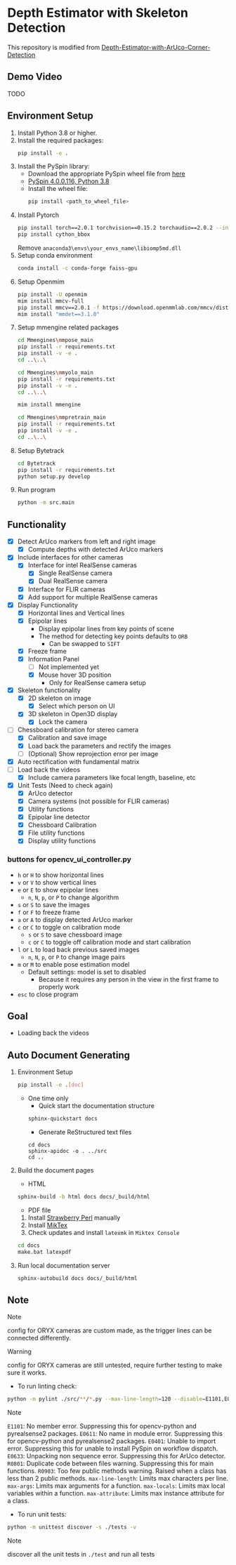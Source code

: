 # Depth Estimator with Skeleton Detection

This repository is modified from [Depth-Estimator-with-ArUco-Corner-Detection](https://github.com/bebo1010/Depth-Estimator-with-ArUco-Corner-Detection)

## Demo Video
TODO

## Environment Setup

1. Install Python 3.8 or higher.
2. Install the required packages:
    ```bash
    pip install -e .
    ```
3. Install the PySpin library:
    - Download the appropriate PySpin wheel file from [here](https://www.flir.com/products/spinnaker-sdk/)
    - [PySpin 4.0.0.116, Python 3.8](https://drive.google.com/file/d/1G4BkDU8xr4Tgu4M9vk-Q2gX3HwvO-WSZ/view?usp=sharing)
    - Install the wheel file:
        ```bash
        pip install <path_to_wheel_file>
        ```
4. Install Pytorch
    ```bash
    pip install torch==2.0.1 torchvision==0.15.2 torchaudio==2.0.2 --index-url https://download.pytorch.org/whl/cu118
    pip install cython_bbox
    ```
    Remove `anaconda3\envs\your_envs_name\libiomp5md.dll`
5. Setup conda environment
    ```bash
    conda install -c conda-forge faiss-gpu
    ```
6. Setup Openmim
    ```bash
    pip install -U openmim
    mim install mmcv-full
    pip install mmcv==2.0.1 -f https://download.openmmlab.com/mmcv/dist/cu118/torch2.0/index.html
    mim install "mmdet==3.1.0"
    ```
7. Setup mmengine related packages
    ```bash
    cd Mmengines\mmpose_main
    pip install -r requirements.txt
    pip install -v -e .
    cd ..\..\

    cd Mmengines\mmyolo_main
    pip install -r requirements.txt
    pip install -v -e .
    cd ..\..\

    mim install mmengine

    cd Mmengines\mmpretrain_main
    pip install -r requirements.txt
    pip install -v -e .
    cd ..\..\
    ```
8. Setup Bytetrack
    ```bash
    cd Bytetrack
    pip install -r requirements.txt
    python setup.py develop
    ```
9. Run program
    ```bash
    python -m src.main
    ```

## Functionality
- [x] Detect ArUco markers from left and right image
    - [x] Compute depths with detected ArUco markers
- [x] Include interfaces for other cameras
    - [x] Interface for intel RealSense cameras
        - [x] Single RealSense camera
        - [x] Dual RealSense camera
    - [x] Interface for FLIR cameras
    - [x] Add support for multiple RealSense cameras
- [x] Display Functionality
    - [x] Horizontal lines and Vertical lines
    - [x] Epipolar lines
        - Display epipolar lines from key points of scene
        - The method for detecting key points defaults to `ORB`
            - Can be swapped to `SIFT`
    - [x] Freeze frame
    - [x] Information Panel
        - [ ] Not implemented yet
        - [x] Mouse hover 3D position
            - Only for RealSense camera setup
- [x] Skeleton functionality
    - [x] 2D skeleton on image
        - [x] Select which person on UI
    - [x] 3D skeleton in Open3D display
        - [x] Lock the camera
- [ ] Chessboard calibration for stereo camera
    - [x] Calibration and save image
    - [x] Load back the parameters and rectify the images
    - [ ] (Optional) Show reprojection error per image
- [x] Auto rectification with fundamental matrix
- [ ] Load back the videos
    - [x] Include camera parameters like focal length, baseline, etc
- [x] Unit Tests (Need to check again)
    - [x] ArUco detector
    - [x] Camera systems (not possible for FLIR cameras)
    - [x] Utility functions
    - [x] Epipolar line detector
    - [x] Chessboard Calibration
    - [x] File utility functions
    - [x] Display utility functions

### buttons for opencv_ui_controller.py

- `h` or `H` to show horizontal lines
- `v` or `V` to show vertical lines
- `e` or `E` to show epipolar lines
    - `n`, `N`, `p`, or `P` to change algorithm
- `s` or `S` to save the images
- `f` or `F` to freeze frame
- `a` or `A` to display detected ArUco marker
- `c` or `C` to toggle on calibration mode
    - `s` or `S` to save chessboard image
    - `c` or `C` to toggle off calibration mode and start calibration
- `l` or `L` to load back previous saved images
    - `n`, `N`, `p`, or `P` to change image pairs
- `m` or `M` to enable pose estimation model
    - Default settings: model is set to disabled
        - Because it requires any person in the view in the first frame to properly work
- `esc` to close program

## Goal
- Loading back the videos

## Auto Document Generating

1. Environment Setup
    ```bash
    pip install -e .[doc]
    ```
    - One time only
        - Quick start the documentation structure
        ```bash
        sphinx-quickstart docs
        ```
        - Generate ReStructured text files
        ```bash\
        cd docs
        sphinx-apidoc -o . ../src
        cd ..
        ```

2. Build the document pages
    - HTML
    ```bash
    sphinx-build -b html docs docs/_build/html
    ```

    - PDF file
    1. Install [Strawberry Perl](https://strawberryperl.com/) manually
    2. Install [MikTex](https://miktex.org/download)
    3. Check updates and install `latexmk` in `Miktex Console`
    ```bash
    cd docs
    make.bat latexpdf
    ```

3. Run local documentation server
    ```bash
    sphinx-autobuild docs docs/_build/html
    ```

## Note
> [!NOTE]
> config for ORYX cameras are custom made, as the trigger lines can be connected differently.

> [!WARNING]
> config for ORYX cameras are still untested, require further testing to make sure it works.

- To run linting check:
```bash
python -m pylint ./src/**/*.py --max-line-length=120 --disable=E1101,E0611,E0401,E0633,R0801 --max-args=10 --max-locals=30 --max-attribute=15
```
> [!NOTE]
> `E1101`: No member error. Suppressing this for opencv-python and pyrealsense2 packages.
> `E0611`: No name in module error.  Suppressing this for opencv-python and pyrealsense2 packages.
> `E0401`: Unable to import error. Suppressing this for unable to install PySpin on workflow dispatch.
> `E0633`: Unpacking non sequence error. Suppressing this for ArUco detector.
> `R0801`: Duplicate code between files warning. Suppressing this for main functions.
> `R0903`: Too few public methods warning. Raised when a class has less than 2 public methods.
> `max-line-length`: Limits max characters per line.
> `max-args`: Limits max arguments for a function.
> `max-locals`: Limits max local variables within a function.
> `max-attribute`: Limits max instance attribute for a class.

- To run unit tests:
```bash
python -m unittest discover -s ./tests -v
```
> [!NOTE]
> discover all the unit tests in `./test` and run all tests